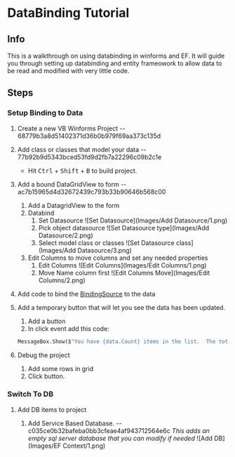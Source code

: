 # DataBinding Tutorial

## Info

This is a walkthrough on using databinding in winforms and EF.  It will guide you through setting up databinding and entity frameowork to allow data to be read and modified with very little code.

## Steps

### **Setup Binding to Data**

1. Create a new VB Winforms Project -- 68779b3a8d51402371d36b0b979f69aa373c135d
1. Add class or classes that model your data -- 77b92b9d5343bced53fd9d2fb7a22296c09b2c1e
    - Hit <kbd>Ctrl</kbd> + <kbd>Shift</kbd> + <kbd>B</kbd> to build project.
1. Add a bound DataGridView to form -- ac7b15965d4d32672439c793b33b90646b568c00
    1. Add a DatagridView to the form
    1. Databind
        1. Set Datasource
        ![Set Datasource](Images/Add Datasource/1.png)
        1. Pick object datasource
        ![Set Datasource type](Images/Add Datasource/2.png)
        1. Select model class or classes
        ![Set Datasource class](Images/Add Datasource/3.png)
    1. Edit Columns to move columns and set any needed properties
        1. Edit Columns ![Edit Columns](Images/Edit Columns/1.png)
        1. Move Name column first ![Edit Columns Move](Images/Edit Columns/2.png)

1. Add code to bind the [BindingSource](https://docs.microsoft.com/en-us/dotnet/framework/winforms/controls/bindingsource-component-overview) to the data

1. Add a temporary button that will let you see the data has been updated.
    1. Add a button
    1. In click event add this code:

    ``` vb
    MessageBox.Show($"You have {data.Count} items in the list.  The total of all C values is {data.Sum(function(r) r.C)}.")
    ```

1. Debug the project
    1. Add some rows in grid
    1. Click button.

### **Switch To DB**

1. Add DB items to project

    1. Add Service Based Database.  -- c035ce0b32bafeba0bb3cfeae4af943712564e6c
    *This adds an empty sql server database that you can modify if needed*
    ![Add DB](Images/EF Context/1.png)

